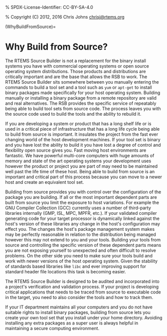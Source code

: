% SPDX-License-Identifier: CC-BY-SA-4.0

% Copyright (C) 2012, 2016 Chris Johns <chrisj@rtems.org>

(WhyBuildFromSource)=

# Why Build from Source?

The RTEMS Source Builder is not a replacement for the binary install systems
you have with commercial operating systems or open source operating system
distributions. Those products and distributions are critically important and
are the base that allows the RSB to work. The RTEMS Source Builder sits
somewhere between you manually entering the commands to build a tool set and a
tool such as `yum` or `apt-get` to install binary packages made
specifically for your host operating system. Building manually or installing a
binary package from a remote repository are valid and real alternatives. The
RSB provides the specific service of repeatably being able to build tool sets
from source code. The process leaves you with the source code used to build
the tools and the ability to rebuild it.

If you are developing a system or product that has a long shelf life or is used
in a critical piece of infrastructure that has a long life cycle being able to
build from source is important. It insulates the project from the fast ever
changing world of the host development machines. If your tool set is binary and
you have lost the ability to build it you have lost a degree of control and
flexibility open source gives you. Fast moving host environments are
fantastic. We have powerful multi-core computers with huge amounts of memory
and state of the art operating systems your development uses however the
product or project you are part of may need to be maintained well past the life
time of these host. Being able to build from source is an important and
critical part of this process because you can move to a newer host and create
an equivalent tool set.

Building from source provides you with control over the configuration of the
package you are building. If all or the most important dependent parts are
built from source you limit the exposure to host variations. For example the
GNU Compiler Collection (GCC) currently uses a number of third-party libraries
internally (GMP, ISL, MPC, MPFR, etc.). If your validated compiler generating
code for your target
processor is dynamically linked against the host's version of these libraries
any change in the host's configuration may effect you. The changes the host's
package management system makes may be perfectly reasonable in relation to the
distribution being managed however this may not extend to you and your
tools. Building your tools from source and controlling the specific version of
these dependent parts means you are not exposing yourself to unexpected and
often difficult to resolve problems. On the other side you need to make sure
your tools build and work with newer versions of the host operating
system. Given the stability of standards based libraries like `libc` and ever
improving support for standard header file locations this task is becoming
easier.

The RTEMS Source Builder is designed to be audited and incorporated into a
project's verification and validation process. If your project is developing
critical applications that needs to be traced from source to executable code in
the target, you need to also consider the tools and how to track them.

If your IT department maintains all your computers and you do not have suitable
rights to install binary packages, building from source lets you create your
own tool set that you install under your home directory. Avoiding installing
any extra packages as a super user is always helpful in maintaining a secure
computing environment.
